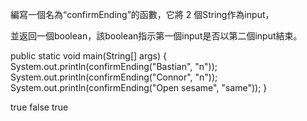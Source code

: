 編寫一個名為“confirmEnding”的函數，它將 2 個String作為input，

並返回一個boolean，該boolean指示第一個input是否以第二個input結束。

public static void main(String[] args) {
System.out.println(confirmEnding("Bastian", "n"));
System.out.println(confirmEnding("Connor", "n"));
System.out.println(confirmEnding("Open sesame", "same"));
}

true
false
true